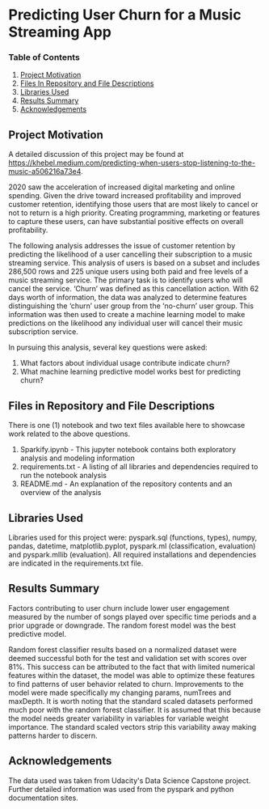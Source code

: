# Predicting User Churn for  a Music Streaming App

### Table of Contents

1. [Project Motivation](#motivation)
2. [Files In Repository and File Descriptions](#files)
3. [Libraries Used](#libraries)
4. [Results Summary](#results)
5. [Acknowledgements](#acknowledgements)


## Project Motivation<a name="motivation"></a>
A detailed discussion of this project may be found at https://khebel.medium.com/predicting-when-users-stop-listening-to-the-music-a506216a73e4.

2020 saw the acceleration of increased digital marketing and online spending. Given the drive toward increased profitability and improved customer retention, identifying those users that are most likely to cancel or not to return is a high priority. Creating programming, marketing or features to capture these users, can have substantial positive effects on overall profitability.

The following analysis addresses the issue of customer retention by predicting the likelihood of a user cancelling their subscription to a music streaming service. This analysis of users is based on a subset and includes 286,500 rows and 225 unique users using both paid and free levels of a music streaming service. The primary task is to identify users who will cancel the service. ‘Churn’ was defined as this cancellation action. With 62 days worth of information, the data was analyzed to determine features distinguishing the ‘churn’ user group from the ‘no-churn’ user group. This information was then used to create a machine learning model to make predictions on the likelihood any individual user will cancel their music subscription service.

In pursuing this analysis, several key questions were asked:

1. What factors about individual usage contribute indicate churn?
2. What machine learning predictive model works best for predicting churn?


## Files in Repository and File Descriptions <a name="files"></a>

There is one (1) notebook  and two text files available here to showcase work related to the above questions.
1. Sparkify.ipynb -  This jupyter notebook contains both exploratory analysis and modeling information
2. requirements.txt - A listing of all libraries and dependencies required to run the notebook analysis
3. README.md - An explanation of the repository contents and an overview of the analysis


## Libraries Used <a name="libraries"></a>

Libraries used for this project were: pyspark.sql (functions, types), numpy, pandas, datetime, matplotlib.pyplot,  pyspark.ml (classification, evaluation) and pyspark.mllib (evaluation).
All required installations and dependencies are indicated in the requirements.txt file.

## Results Summary <a name="results"></a>
Factors contributing to user churn include lower user engagement measured by the number of songs played over specific time periods and a prior upgrade or downgrade.  The random forest model was the best predictive model.

Random forest classifier results based on a normalized dataset were deemed successful both for the test and validation set with scores over 81%. This success can be attributed to the fact that with limited numerical features within the dataset, the model was able to optimize these features to find patterns of user behavior related to churn. Improvements to the model were made specifically my changing params, numTrees and maxDepth. It is worth noting that the standard scaled datasets performed much poor with the random forest classifier. It is assumed that this because the model needs greater variability in variables for variable weight importance. The standard scaled vectors strip this variability away making patterns harder to discern.

## Acknowledgements<a name="acknowledgements"></a>

The data used was taken from Udacity's Data Science Capstone project.  Further detailed information was used from the pyspark and python documentation sites.

